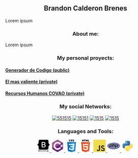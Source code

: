  <h2 align="center" color="#012465"> Brandon Calderon Brenes </h2>

 <p align="justify">
  Lorem ipsum
 </p>


 <h3 align="center" >About me:</h3>
 <p align="justify">
  Lorem ipsum
 </p>
 <h3 align="center" >My personal proyects:</h3>
 <h4 align="left">
  <a href="http://intertabgenerador2022.rf.gd/?i=1" >Generador de Codigo (public)</a>
 </h4>
 <h4 align="left">
  <a href="[github.com/Brandonxcu87](https://github.com/Brandonxcu87)" >El mas valiente (private)</a>
 </h4>
 <h4  align="left">
  <a href="[github.com/Brandonxcu87](https://github.com/Brandonxcu87)" >Recursos Humanos COVAO (private) </a>
 </h4>

 <h3  align="center" >My social Networks:</h3>
 <p  align="center">
 <a href="https://linkedin.com/in/551515" target="blank"><img align="center" src="https://raw.githubusercontent.com/rahuldkjain/github-profile-readme-generator/master/src/images/icons/Social/linked-in-alt.svg" alt="551515" height="30" width="40" /></a>
 <a href="https://fb.com/15151" target="blank"><img align="center" src="https://raw.githubusercontent.com/rahuldkjain/github-profile-readme-generator/master/src/images/icons/Social/facebook.svg" alt="15151" height="30" width="40" /></a>
 <a href="https://instagram.com/1515" target="blank"><img align="center" src="https://raw.githubusercontent.com/rahuldkjain/github-profile-readme-generator/master/src/images/icons/Social/instagram.svg" alt="1515" height="30" width="40" /></a>
  <a href="https://instagram.com/1515" target="blank"><img align="center" src="https://raw.githubusercontent.com/rahuldkjain/github-profile-readme-generator/master/src/images/icons/Social/discord.svg" alt="1515" height="30" width="40" /></a>
 </p>

 <h3  align="center">Languages and Tools:</h3>
 <p  align="center""> <a href="https://getbootstrap.com" target="_blank" rel="noreferrer"> <img src="https://raw.githubusercontent.com/devicons/devicon/master/icons/bootstrap/bootstrap-plain-wordmark.svg" alt="bootstrap" width="40" height="40"/> </a> <a href="https://www.w3schools.com/cs/" target="_blank" rel="noreferrer"> <img src="https://raw.githubusercontent.com/devicons/devicon/master/icons/csharp/csharp-original.svg" alt="csharp" width="40" height="40"/> </a> <a href="https://www.w3schools.com/css/" target="_blank" rel="noreferrer"> <img src="https://raw.githubusercontent.com/devicons/devicon/master/icons/css3/css3-original-wordmark.svg" alt="css3" width="40" height="40"/> </a> <a href="https://www.w3.org/html/" target="_blank" rel="noreferrer"> <img src="https://raw.githubusercontent.com/devicons/devicon/master/icons/html5/html5-original-wordmark.svg" alt="html5" width="40" height="40"/> </a> <a href="https://developer.mozilla.org/en-US/docs/Web/JavaScript" target="_blank" rel="noreferrer"> <img src="https://raw.githubusercontent.com/devicons/devicon/master/icons/javascript/javascript-original.svg" alt="javascript" width="40" height="40"/> </a> <a href="https://www.php.net" target="_blank" rel="noreferrer"> <img src="https://raw.githubusercontent.com/devicons/devicon/master/icons/php/php-original.svg" alt="php" width="40" height="40"/> </a> <a href="https://www.python.org" target="_blank" rel="noreferrer"> <img src="https://raw.githubusercontent.com/devicons/devicon/master/icons/python/python-original.svg" alt="python" width="40" height="40"/> </a> </p>

